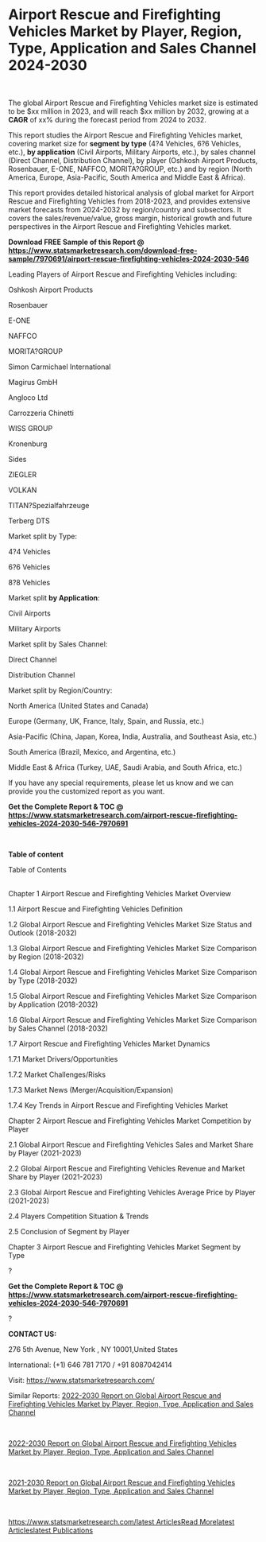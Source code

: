 <h1>Airport Rescue and Firefighting Vehicles Market by Player, Region, Type, Application and Sales Channel 2024-2030</h1><br/><p>The global Airport Rescue and Firefighting Vehicles market size is estimated to be $xx million in 2023, and will reach $xx million by 2032, growing at a <strong>CAGR</strong> of xx% during the forecast period from 2024 to 2032.</p>
 
 
 
 <p>This report studies the Airport Rescue and Firefighting Vehicles market, covering market size for <strong>segment by type</strong> (4?4 Vehicles, 6?6 Vehicles, etc.), <strong>by application</strong> (Civil Airports, Military Airports, etc.), by sales channel (Direct Channel, Distribution Channel), by player (Oshkosh Airport Products, Rosenbauer, E-ONE, NAFFCO, MORITA?GROUP, etc.) and by region (North America, Europe, Asia-Pacific, South America and Middle East & Africa).</p>
 
 
 
 <p>This report provides detailed historical analysis of global market for Airport Rescue and Firefighting Vehicles from 2018-2023, and provides extensive market forecasts from 2024-2032 by region/country and subsectors. It covers the sales/revenue/value, gross margin, historical growth and future perspectives in the Airport Rescue and Firefighting Vehicles market.</p>
 
 
 
 <p><strong>Download FREE Sample of this Report @ <a href="https://www.statsmarketresearch.com/download-free-sample/7970691/airport-rescue-firefighting-vehicles-2024-2030-546">https://www.statsmarketresearch.com/download-free-sample/7970691/airport-rescue-firefighting-vehicles-2024-2030-546</a></strong></p>
 
 
 
 <p>Leading Players of Airport Rescue and Firefighting Vehicles including:</p>
 
 
 
 <p>Oshkosh Airport Products</p>
 
 
 
 <p>Rosenbauer</p>
 
 
 
 <p>E-ONE</p>
 
 
 
 <p>NAFFCO</p>
 
 
 
 <p>MORITA?GROUP</p>
 
 
 
 <p>Simon Carmichael International</p>
 
 
 
 <p>Magirus GmbH</p>
 
 
 
 <p>Angloco Ltd</p>
 
 
 
 <p>Carrozzeria Chinetti</p>
 
 
 
 <p>WISS GROUP</p>
 
 
 
 <p>Kronenburg</p>
 
 
 
 <p>Sides</p>
 
 
 
 <p>ZIEGLER</p>
 
 
 
 <p>VOLKAN</p>
 
 
 
 <p>TITAN?Spezialfahrzeuge</p>
 
 
 
 <p>Terberg DTS</p>
 
 
 
 <p>Market split by Type:</p>
 
 
 
 <p>4?4 Vehicles</p>
 
 
 
 <p>6?6 Vehicles</p>
 
 
 
 <p>8?8 Vehicles</p>
 
 
 
 <p>Market split <strong>by Application</strong>:</p>
 
 
 
 <p>Civil Airports</p>
 
 
 
 <p>Military Airports</p>
 
 
 
 <p>Market split by Sales Channel:</p>
 
 
 
 <p>Direct Channel</p>
 
 
 
 <p>Distribution Channel</p>
 
 
 
 <p>Market split by Region/Country:</p>
 
 
 
 <p>North America (United States and Canada)</p>
 
 
 
 <p>Europe (Germany, UK, France, Italy, Spain, and Russia, etc.)</p>
 
 
 
 <p>Asia-Pacific (China, Japan, Korea, India, Australia, and Southeast Asia, etc.)</p>
 
 
 
 <p>South America (Brazil, Mexico, and Argentina, etc.)</p>
 
 
 
 <p>Middle East & Africa (Turkey, UAE, Saudi Arabia, and South Africa, etc.)</p>
 
 
 
 <p>If you have any special requirements, please let us know and we can provide you the customized report as you want.</p>
 
 
 
 <div><b>Get the Complete Report & TOC @ <a href="https://www.statsmarketresearch.com/airport-rescue-firefighting-vehicles-2024-2030-546-7970691">https://www.statsmarketresearch.com/airport-rescue-firefighting-vehicles-2024-2030-546-7970691</a></b></div>
 
 
 
 <p><br />
 
 <b>Table of content</b></p>
 
 
 
 <p>Table of Contents<br />
 
 <br />
 
 Chapter 1 Airport Rescue and Firefighting Vehicles Market Overview<br />
 
 1.1 Airport Rescue and Firefighting Vehicles Definition<br />
 
 1.2 Global Airport Rescue and Firefighting Vehicles Market Size Status and Outlook (2018-2032)<br />
 
 1.3 Global Airport Rescue and Firefighting Vehicles Market Size Comparison by Region (2018-2032)<br />
 
 1.4 Global Airport Rescue and Firefighting Vehicles Market Size Comparison by Type (2018-2032)<br />
 
 1.5 Global Airport Rescue and Firefighting Vehicles Market Size Comparison by Application (2018-2032)<br />
 
 1.6 Global Airport Rescue and Firefighting Vehicles Market Size Comparison by Sales Channel (2018-2032)<br />
 
 1.7 Airport Rescue and Firefighting Vehicles Market Dynamics<br />
 
 1.7.1 Market Drivers/Opportunities<br />
 
 1.7.2 Market Challenges/Risks<br />
 
 1.7.3 Market News (Merger/Acquisition/Expansion)<br />
 
 1.7.4 Key Trends in Airport Rescue and Firefighting Vehicles Market<br />
 
 Chapter 2 Airport Rescue and Firefighting Vehicles Market Competition by Player<br />
 
 2.1 Global Airport Rescue and Firefighting Vehicles Sales and Market Share by Player (2021-2023)<br />
 
 2.2 Global Airport Rescue and Firefighting Vehicles Revenue and Market Share by Player (2021-2023)<br />
 
 2.3 Global Airport Rescue and Firefighting Vehicles Average Price by Player (2021-2023)<br />
 
 2.4 Players Competition Situation & Trends<br />
 
 2.5 Conclusion of Segment by Player<br />
 
 Chapter 3 Airport Rescue and Firefighting Vehicles Market Segment by Type<br />
 
 ? </p>
 
 
 
 <div><b>Get the Complete Report & TOC @ <a href="https://www.statsmarketresearch.com/airport-rescue-firefighting-vehicles-2024-2030-546-7970691">https://www.statsmarketresearch.com/airport-rescue-firefighting-vehicles-2024-2030-546-7970691</a></b></div>
 
 
 
 <p>? </p>
 
 
 
 <p><b>CONTACT US:</b><br />
 
 276 5th Avenue, New York , NY 10001,United States<br />
 
 International: (+1) 646 781 7170 / +91 8087042414<br />
 
 Visit: <a href="https://www.statsmarketresearch.com/">https://www.statsmarketresearch.com/</a><br />
 
 Similar Reports: <a href="https://www.statsmarketresearch.com/airport-rescue-firefighting-vehicles-2024-2030-546-7970691">2022-2030 Report on Global Airport Rescue and Firefighting Vehicles Market by Player, Region, Type, Application and Sales Channel</a><br />
 
 <br />
 
 <a href="https://www.statsmarketresearch.com/airport-rescue-firefighting-vehicles-2024-2030-546-7970691">2022-2030 Report on Global Airport Rescue and Firefighting Vehicles Market by Player, Region, Type, Application and Sales Channel</a><br />
 
 <br />
 
 <a href="https://www.statsmarketresearch.com/airport-rescue-firefighting-vehicles-2024-2030-546-7970691">2021-2030 Report on Global Airport Rescue and Firefighting Vehicles Market by Player, Region, Type, Application and Sales Channel</a><br />
 
 <br />
 
 <a href="https://gyeongbokgung.com">https://www.statsmarketresearch.com/</a><a href="https://hallyeomaritime.com">latest Articles</a><a href="https://jingwansa.com">Read More</a><a href="https://nguoiviet.jp/">latest Articles</a><a href="https://www.intelmarketresearch.com/">latest Publications</a></p>